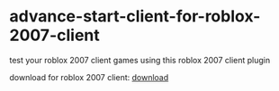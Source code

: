 # advance-start-client-for-roblox-2007-client
test your roblox 2007 client games using this roblox 2007 client plugin

download for roblox 2007 client:
[download](https://github.com/CloneTrooper1019/Roblox-2007-Client)
